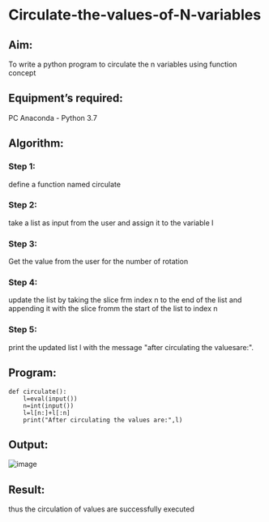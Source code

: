 # Circulate-the-values-of-N-variables
## Aim:
To write a python program to circulate the n variables using function concept
## Equipment’s required:
PC
Anaconda - Python 3.7
## Algorithm: 
### Step 1: 
define a function named circulate
### Step 2: 
take a list as input from the user and assign it to the variable l
### Step 3: 
Get the value from the user for the number of rotation
### Step 4: 
update the list by taking the slice frm index n to the end of the list and appending it with the slice fromm the start of the list to index n
### Step 5: 
print the updated list l with the message "after circulating the valuesare:".

## Program:
```
def circulate():
    l=eval(input())
    n=int(input())
    l=l[n:]+l[:n]
    print("After circulating the values are:",l)
```

## Output:
![image](https://github.com/SAIDARSHINI27072005/Circulate-the-values-of-N-variables/assets/147474227/a18d772c-d5bc-4035-b93f-429008c5f6bb)


## Result:
thus the circulation of values are successfully executed
